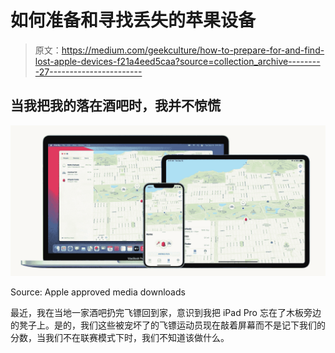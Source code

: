 # 如何准备和寻找丢失的苹果设备

> 原文：<https://medium.com/geekculture/how-to-prepare-for-and-find-lost-apple-devices-f21a4eed5caa?source=collection_archive---------27----------------------->

## 当我把我的落在酒吧时，我并不惊慌

![](img/5ffe2a34f82affa6b135754ba804f2a9.png)

Source: Apple approved media downloads

最近，我在当地一家酒吧扔完飞镖回到家，意识到我把 iPad Pro 忘在了木板旁边的凳子上。是的，我们这些被宠坏了的飞镖运动员现在敲着屏幕而不是记下我们的分数，当我们不在联赛模式下时，我们不知道该做什么。
